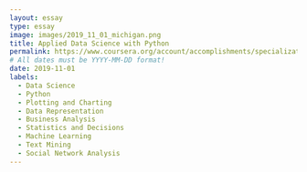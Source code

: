 ```yaml
---
layout: essay
type: essay
image: images/2019_11_01_michigan.png 
title: Applied Data Science with Python
permalink: https://www.coursera.org/account/accomplishments/specialization/7A8FG3M8MMGC
# All dates must be YYYY-MM-DD format!
date: 2019-11-01
labels:
  - Data Science
  - Python
  - Plotting and Charting
  - Data Representation
  - Business Analysis
  - Statistics and Decisions
  - Machine Learning
  - Text Mining 
  - Social Network Analysis
---
```



